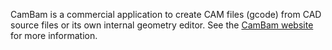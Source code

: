 CamBam is a commercial application to create CAM files (gcode) from CAD source files or its own internal geometry editor. See the [CamBam website](http://www.cambam.info/) for more information.
